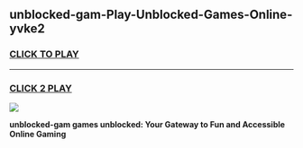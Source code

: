 
## unblocked-gam-Play-Unblocked-Games-Online-yvke2
<h3>
<a href="https://premium76.site?title=unblocked-gam&ref=24A">CLICK TO PLAY</a></h3>
<hr>

<h3>
<a href="https://premium76.site?title=unblocked-gam&ref=24A">CLICK 2 PLAY</a>
  
</h3>

<a href="https://premium76.site?title=unblocked-gam&ref=24A"><img src="https://clearcache.store/games.png"></a>


**unblocked-gam games unblocked: Your Gateway to Fun and Accessible Online Gaming**
